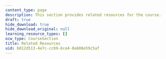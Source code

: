 ```yaml
---
content_type: page
description: This section provides related resources for the course.
draft: true
hide_download: true
hide_download_original: null
learning_resource_types: []
ocw_type: CourseSection
title: Related Resources
uid: b012d513-4e7c-ccb9-6ce4-8a608e59c5af
---
```

